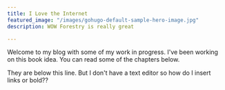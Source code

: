 ```yaml
---
title: I Love the Internet
featured_image: "/images/gohugo-default-sample-hero-image.jpg"
description: WOW Forestry is really great

---
```

Welcome to my blog with some of my work in progress. I've been working on this book idea. You can read some of the chapters below.

They are below this line.  But I don't have a text editor so how do I insert links or bold??